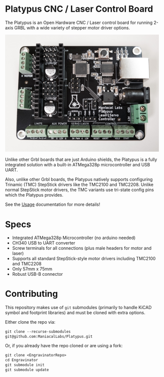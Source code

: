 # Platypus CNC / Laser Control Board

The Platypus is an Open Hardware CNC / Laser control board for running 2-axis GRBL with a wide variety of stepper motor driver options.

![Platypus Controller Board](docs/img/front.jpg)

Unlike other Grbl boards that are just Arduino shields, the Platypus is a fully integrated solution with a built-in ATMega328p microcontroller and USB UART. 

Also, unlike other Grbl boards, the Platypus natively supports configuring Trinamic (TMC) StepStick drivers like the TMC2100 and TMC2208. Unlike normal StepStick motor drivers, the TMC variants use tri-state config pins which the Platypus provides.

See the [Usage](docs/Usage.md) documentation for more details!

# Specs

- Integrated ATMega328p Microcontroller (no arduino needed)
- CH340 USB to UART converter
- Screw terminals for all connections (plus male headers for motor and laser)
- Supports all standard StepStick-style motor drivers including TMC2100 and TMC2208
- Only 57mm x 75mm
- Robust USB-B connector

# Contributing

This repository makes use of `git` submodules (primarily to handle KiCAD symbol and footprint libraries) and must be cloned with extra options.

Either clone the repo via:

```
git clone --recurse-submodules git@github.com:ManiacalLabs/Platypus.git
```

Or, if you already have the repo cloned or are using a fork:

```
git clone <EngravinatorRepo>
cd Engravinator
git submodule init
git submodule update
```


